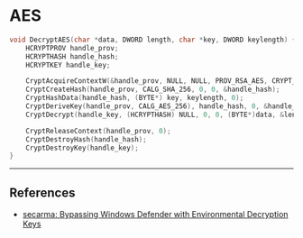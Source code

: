 # AES

```c
void DecryptAES(char *data, DWORD length, char *key, DWORD keylength) {
    HCRYPTPROV handle_prov;
    HCRYPTHASH handle_hash;
    HCRYPTKEY handle_key;

    CryptAcquireContextW(&handle_prov, NULL, NULL, PROV_RSA_AES, CRYPT_VERIFYCONTEXT);
    CryptCreateHash(handle_prov, CALG_SHA_256, 0, 0, &handle_hash);
    CryptHashData(handle_hash, (BYTE*) key, keylength, 0);
    CryptDeriveKey(handle_prov, CALG_AES_256), handle_hash, 0, &handle_key);
    CryptDecrypt(handle_key, (HCRYPTHASH) NULL, 0, 0, (BYTE*)data, &length);

    CryptReleaseContext(handle_prov, 0);
    CryptDestroyHash(handle_hash);
    CryptDestroyKey(handle_key);
}
```

---
## References

- [secarma: Bypassing Windows Defender with Environmental Decryption Keys](https://secarma.com/bypassing-windows-defender-with-environmental-decryption-keys/)